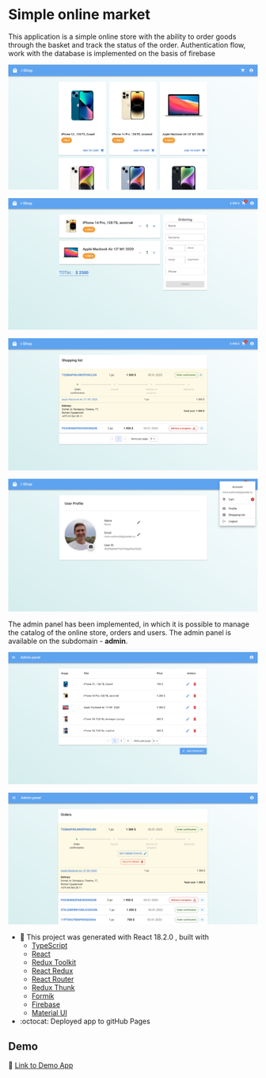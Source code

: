 # Simple online market

This application is a simple online store with the ability to order goods through the basket and track the status of the order.
Authentication flow, work with the database is implemented on the basis of firebase

![Packs](https://github.com/RomaSushevskij/market/blob/main/src/assets/images/preview/catalog.png?raw=true)

![Packs](https://github.com/RomaSushevskij/market/blob/main/src/assets/images/preview/cart.png?raw=true)

![Packs](https://github.com/RomaSushevskij/market/blob/main/src/assets/images/preview/shopping-list.png?raw=true)

![Packs](https://github.com/RomaSushevskij/market/blob/main/src/assets/images/preview/profile.png?raw=true)


The admin panel has been implemented, in which it is possible to manage the catalog of the online store, orders and users. The admin panel is available on the subdomain - **admin**.

![Packs](https://github.com/RomaSushevskij/market/blob/main/src/assets/images/preview/admin-products-panel.png?raw=true)

![Packs](https://github.com/RomaSushevskij/market/blob/main/src/assets/images/preview/admin-orders-panel.png?raw=true)

- :wrench: This project was generated with React 18.2.0 ,
  built with <br />
  - [TypeScript](https://www.typescriptlang.org/) <br />
  - [React](https://reactjs.org/)  <br />
  - [Redux Toolkit](https://redux-toolkit.js.org/)  <br />
  - [React Redux](https://react-redux.js.org/)  <br />
  - [React Router](https://reactrouter.com/docs/en/v6/getting-started/overview) <br />
  - [Redux Thunk](https://github.com/reduxjs/redux-thunk) <br />
  - [Formik](https://formik.org/docs/overview) <br />
  - [Firebase](https://firebase.google.com/) <br />
  - [Material UI](https://mui.com/) <br />
- :octocat: Deployed app to gitHub Pages

## Demo
:link: [Link to Demo App](https://RomaSushevskij.github.io/market) 